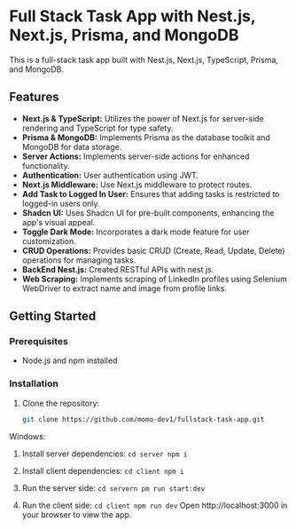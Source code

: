 # Full Stack Task App with Nest.js, Next.js, Prisma, and MongoDB

This is a full-stack task app built with Nest.js, Next.js, TypeScript, Prisma, and MongoDB.
## Features

- **Next.js & TypeScript:** Utilizes the power of Next.js for server-side rendering and TypeScript for type safety.
- **Prisma & MongoDB:** Implements Prisma as the database toolkit and MongoDB for data storage.
- **Server Actions:** Implements server-side actions for enhanced functionality.
- **Authentication:** User authentication using JWT.
- **Next.js Middleware:** Use Next.js middleware to protect routes.
- **Add Task to Logged In User:** Ensures that adding tasks is restricted to logged-in users only.
- **Shadcn UI:** Uses Shadcn UI for pre-built components, enhancing the app's visual appeal.
- **Toggle Dark Mode:** Incorporates a dark mode feature for user customization.
- **CRUD Operations:** Provides basic CRUD (Create, Read, Update, Delete) operations for managing tasks.
- **BackEnd Nest.js:** Created RESTful APIs with nest js.
- **Web Scraping:** Implements scraping of LinkedIn profiles using Selenium WebDriver to extract name and image from profile links.

## Getting Started

### Prerequisites

- Node.js and npm installed

### Installation

1. Clone the repository:

   ```bash
   git clone https://github.com/momo-dev1/fullstack-task-app.git
   ```

Windows:

1. Install server dependencies:
   `cd server npm i`

2. Install client dependencies:
   `cd client npm i`

3. Run the server side:
   `cd servern pm run start:dev`

4. Run the client side:
   `cd client npm run dev`
   Open http://localhost:3000 in your browser to view the app.